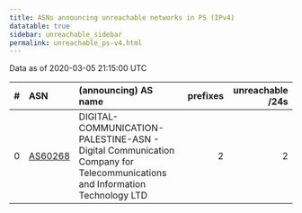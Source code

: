 ```yaml
---
title: ASNs announcing unreachable networks in PS (IPv4)
datatable: true
sidebar: unreachable_sidebar
permalink: unreachable_ps-v4.html
---
```


Data as of 2020-03-05 21:15:00 UTC


<div class="datatable-begin"></div>

|   # | ASN                                    | (announcing) AS name                                                                                                      |   prefixes |   unreachable /24s |
|----:|:---------------------------------------|:--------------------------------------------------------------------------------------------------------------------------|-----------:|-------------------:|
|   0 | [AS60268](unreachable_AS60268-v4.html) | DIGITAL-COMMUNICATION-PALESTINE-ASN - Digital Communication Company for Telecommunications and Information Technology LTD |          2 |                  2 |

<div class="datatable-end"></div>